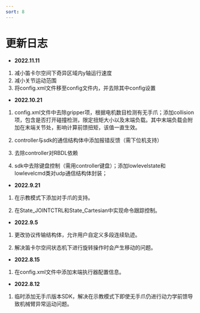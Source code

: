 ```yaml
---
sort: 8
---
```


# 更新日志

+ **2022.11.11**

1. 减小笛卡尔空间下奇异区域内y轴运行速度
2. 减小关节运动范围
3. 将config.xml文件移至config文件内，并去除其中config设置

+ **2022.10.21**

1. config.xml文件中去除gripper项，根据电机数目检测有无手爪；添加collision项，包含是否打开碰撞检测，限定扭矩大小以及末端负载。其中末端负载会附加在末端关节处，影响计算前馈扭矩，该值一直生效。

2. controller与sdk的通信结构体中添加报错反馈（需下位机支持）

3. 去除controller对RBDL依赖

4. sdk中去除键盘控制（需用controller键盘）；添加lowlevelstate和lowlevelcmd类对udp通信结构体封装；

+ **2022.9.21**

1. 在示教模式下添加对手爪的支持。

2. 在State_JOINTCTRL和State_Cartesian中实现命令跟踪控制。

+ **2022.9.5**
  
1. 更改协议传输结构体，允许用户自定义多段连续轨迹。

2. 解决笛卡尔空间状态机下进行旋转操作时会产生移动的问题。

+ **2022.8.15**

1. 在config.xml文件中添加末端执行器配置信息。

+ **2022.8.12**

1. 临时添加无手爪版本SDK，解决在示教模式下即使无手爪仍进行动力学前馈导致机械臂异常运动问题。
